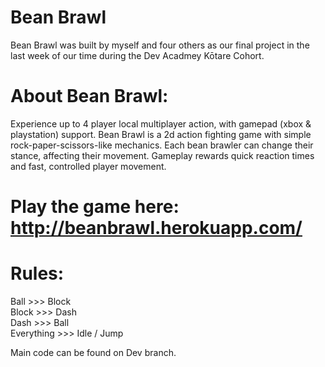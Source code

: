 # Bean Brawl

Bean Brawl was built by myself and four others as our final project in the last week of our time during the Dev Acadmey Kōtare Cohort.

# About Bean Brawl:

Experience up to 4 player local multiplayer action, with gamepad (xbox & playstation) support. Bean Brawl is a 2d action fighting game with simple rock-paper-scissors-like mechanics. Each bean brawler can change their stance, affecting their movement. Gameplay rewards quick reaction times and fast, controlled player movement. 


# Play the game here: http://beanbrawl.herokuapp.com/

# Rules:
Ball >>> Block<br/>
Block >>> Dash<br/>
Dash >>> Ball<br/>
Everything >>> Idle / Jump<br/>

Main code can be found on Dev branch.


